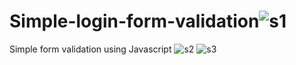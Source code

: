 # Simple-login-form-validation![s1](https://github.com/manojsiddoji/Simple-login-form-validation/assets/140048527/9f08a51c-85b8-4ea5-9508-a938239cb03f)
Simple form validation using Javascript
![s2](https://github.com/manojsiddoji/Simple-login-form-validation/assets/140048527/eb6d1006-4a24-4c88-b756-91b2a0fc4436)
![s3](https://github.com/manojsiddoji/Simple-login-form-validation/assets/140048527/af50b805-c297-4f07-b0ae-4265be8fba8f)
